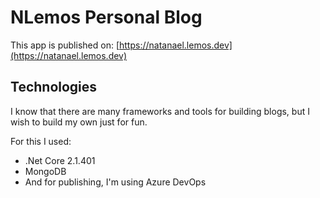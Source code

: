 # NLemos Personal Blog

This app is published on: [https://natanael.lemos.dev](https://natanael.lemos.dev)

## Technologies

I know that there are many frameworks and tools for building blogs, but I wish to build my own just for fun.

For this I used:

* .Net Core 2.1.401
* MongoDB
* And for publishing, I'm using Azure DevOps
